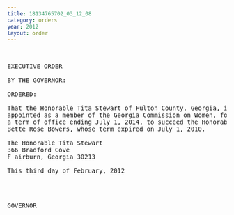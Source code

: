 ```yaml
---
title: 18134765702_03_12_08
category: orders
year: 2012
layout: order
---
```


<pre> 

EXECUTIVE ORDER

BY THE GOVERNOR:

ORDERED:

That the Honorable Tita Stewart of Fulton County, Georgia, is
appointed as a member of the Georgia Commission on Women, for
a term of office ending July 1, 2014, to succeed the Honorable
Bette Rose Bowers, whose term expired on July 1, 2010.

The Honorable Tita Stewart
366 Bradford Cove
F airburn, Georgia 30213

This third day of February, 2012

 
    

GOVERNOR

</pre>
